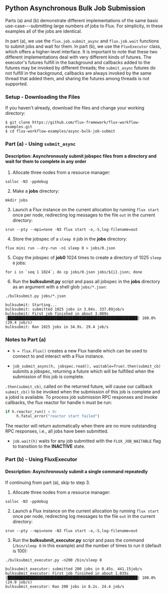 ## Python Asynchronous Bulk Job Submission

Parts (a) and (b) demonstrate different implementations of the same basic use-case---submitting
large numbers of jobs to Flux. For simplicity, in these examples all of the jobs are identical.

In part (a), we use the `flux.job.submit_async` and `flux.job.wait` functions to submit jobs and wait for them.
In part (b), we use the `FluxExecutor` class, which offers a higher-level interface. It is important to note that
these two different implementations deal with very different kinds of futures.
The executor's futures fulfill in the background and callbacks added to the futures may
be invoked by different threads; the `submit_async` futures do not fulfill in the background, callbacks are always
invoked by the same thread that added them, and sharing the futures among threads is not supported.

### Setup - Downloading the Files

If you haven't already, download the files and change your working directory:

```
$ git clone https://github.com/flux-framework/flux-workflow-examples.git
$ cd flux-workflow-examples/async-bulk-job-submit
```

### Part (a) - Using `submit_async`

#### Description: Asynchronously submit jobspec files from a directory and wait for them to complete in any order

1. Allocate three nodes from a resource manager:

`salloc -N3 -ppdebug`

2. Make a **jobs** directory:

`mkdir jobs`

3. Launch a Flux instance on the current allocation by running `flux start` once per node, redirecting log messages to the file `out` in the current directory:

`srun --pty --mpi=none -N3 flux start -o,-S,log-filename=out`

4. Store the jobspec of a `sleep 0` job in the **jobs** directory:

`flux mini run --dry-run -n1 sleep 0 > jobs/0.json`

5. Copy the jobspec of **job0** 1024 times to create a directory of 1025 `sleep 0` jobs:

``for i in `seq 1 1024`; do cp jobs/0.json jobs/${i}.json; done``

6. Run the **bulksubmit.py** script and pass all jobspec in the **jobs** directory as an argument with a shell glob `jobs/*.json`:

`./bulksubmit.py jobs/*.json`

```
bulksubmit: Starting...
bulksubmit: submitted 1025 jobs in 3.04s. 337.09job/s
bulksubmit: First job finished in about 3.089s
|██████████████████████████████████████████████████████████| 100.0% (29.4 job/s)
bulksubmit: Ran 1025 jobs in 34.9s. 29.4 job/s
```

### Notes to Part (a)

- `h = flux.Flux()` creates a new Flux handle which can be used to connect to and interact with a Flux instance.

- `job_submit_async(h, jobspec.read(), waitable=True).then(submit_cb)` submits a jobspec, returning a future which will be fulfilled when the submission of this job is complete.

`.then(submit_cb)`, called on the returned future, will cause our callback `submit_cb()` to be invoked when the submission of this job is complete and a jobid is available. To process job submission RPC responses and invoke callbacks, the flux reactor for handle `h` must be run:

```python
if h.reactor_run() < 0:
￼    h.fatal_error("reactor start failed")
```

The reactor will return automatically when there are no more outstanding RPC responses, i.e., all jobs have been submitted.

- `job.wait(h)` waits for any job submitted with the `FLUX_JOB_WAITABLE` flag to transition to the **INACTIVE** state.


### Part (b) - Using FluxExecutor

#### Description: Asynchronously submit a single command repeatedly

If continuing from part (a), skip to step 3.

1. Allocate three nodes from a resource manager:

`salloc -N3 -ppdebug`

2. Launch a Flux instance on the current allocation by running `flux start` once per node, redirecting log messages to the file `out` in the current directory:

`srun --pty --mpi=none -N3 flux start -o,-S,log-filename=out`

3. Run the **bulksubmit_executor.py** script and pass the command (`/bin/sleep 0` in this example) and the number of times to run it (default is 100):

`./bulksubmit_executor.py -n200 /bin/sleep 0`

```
bulksubmit_executor: submitted 200 jobs in 0.45s. 441.15job/s
bulksubmit_executor: First job finished in about 1.035s
|██████████████████████████████████████████████████████████| 100.0% (24.9 job/s)
bulksubmit_executor: Ran 200 jobs in 8.2s. 24.4 job/s
```

